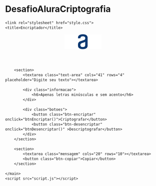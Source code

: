 # DesafioAluraCriptografia

<!DOCTYPE html>
<html lang="pt-br">
<head>
    <meta charset="UTF-8">
    <meta http-equiv="X-UA-Compatible" content="IE=edge">
    <meta name="viewport" content="width=device-width, initial-scale=1.0">
    <link rel="preconnect" href="https://fonts.googleapis.com">
    <link rel="preconnect" href="https://fonts.gstatic.com" crossorigin>
    <link href="https://fonts.googleapis.com/css2?family=Inter&family=Roboto&display=swap" rel="stylesheet"> 

    <link rel="stylesheet" href="style.css">
    <title>Encriptador</title>
</head>
<body>
    <header>
        <img src="Imagens/logoAlura.png" alt="logo da Alura">
    </header>  
    <main>
    
        <section>
            <textarea class="text-area" cols="41" rows="4" placeholder="Digite seu texto"></textarea>

            <div class="informacao">
                <h6>Apenas letras minúsculas e sem acento</h6>
            </div>

            <div class="botoes">
                <button class="btn-encriptar" onclick="btnEncriptar()">Criptografar</button>
                <button class="btn-desencriptar" onclick="btnDesencriptar()" >Descriptografar</button>
            </div>
        </section>

        <section>
            <textarea class="mensagem" cols="20" rows="10"></textarea> 
            <button class="btn-copiar">Copiar</button>
        </section>

    </main>
    <script src="script.js"></script>
</body>
</html>
